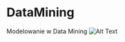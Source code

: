 # DataMining
Modelowanie w Data Mining
![Alt Text](https://github.com/Viv3rna/DataMining/blob/main/app_preview.gif)
